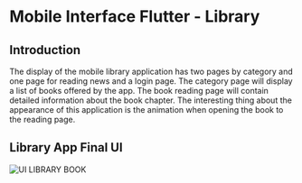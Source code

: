 # Mobile Interface Flutter - Library

## Introduction
The display of the mobile library application has two pages by category and one page for reading news and a login page. The category page will display a list of books offered by the app. The book reading page will contain detailed information about the book chapter. The interesting thing about the appearance of this application is the animation when opening the book to the reading page.

## Library App Final UI
![UI LIBRARY BOOK](https://user-images.githubusercontent.com/38379100/165892778-8136a57e-6c5e-4506-96b0-1d75c530a3ad.png)

